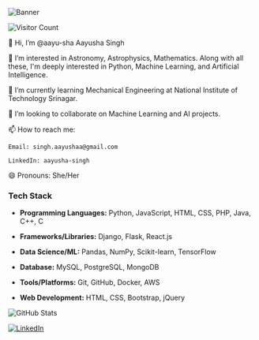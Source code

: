 ![Banner](https://raw.githubusercontent.com/aayu-sha/aayu-sha/main/aayusha%20Singh.png)

![Visitor Count](https://profile-counter.glitch.me/aayu-sha/count.svg)

👋 Hi, I’m @aayu-sha Aayusha Singh

👀 I’m interested in Astronomy, Astrophysics, Mathematics. Along with all these, I'm deeply interested in Python, Machine Learning, and Artificial Intelligence.

🌱 I’m currently learning Mechanical Engineering at National Institute of Technology Srinagar.

💞️ I’m looking to collaborate on Machine Learning and AI projects.

📫 How to reach me: 

    Email: singh.aayushaa@gmail.com

    LinkedIn: aayusha-singh

😄 Pronouns: She/Her


### Tech Stack

- **Programming Languages:** Python, JavaScript, HTML, CSS, PHP, Java, C++, C

- **Frameworks/Libraries:** Django, Flask, React.js

- **Data Science/ML:** Pandas, NumPy, Scikit-learn, TensorFlow

- **Database:** MySQL, PostgreSQL, MongoDB

- **Tools/Platforms:** Git, GitHub, Docker, AWS

- **Web Development:** HTML, CSS, Bootstrap, jQuery


![GitHub Stats](https://github-readme-stats.vercel.app/api?username=aayu-sha&show_icons=true&theme=radical)


[![LinkedIn](https://img.shields.io/badge/LinkedIn-Aayusha_Singh-blue)](https://www.linkedin.com/in/aayusha-singh/)
